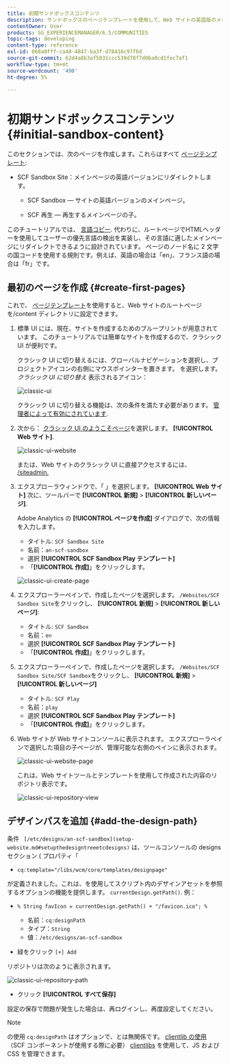 ```yaml
---
title: 初期サンドボックスコンテンツ
description: サンドボックスのページテンプレートを使用して、Web サイトの英語版のメインページと、メインページの子ページを作成する方法を説明します。
contentOwner: User
products: SG_EXPERIENCEMANAGER/6.5/COMMUNITIES
topic-tags: developing
content-type: reference
exl-id: 068a0fff-ca48-4847-ba3f-d78416c97f6d
source-git-commit: 62d4a8b3af5031ccc539d78f7d06a8cd1fec7af1
workflow-type: tm+mt
source-wordcount: '490'
ht-degree: 5%

---
```


# 初期サンドボックスコンテンツ {#initial-sandbox-content}

このセクションでは、次のページを作成します。これらはすべて [ページテンプレート](initial-app.md#createthepagetemplate):

* SCF Sandbox Site：メインページの英語バージョンにリダイレクトします。

   * SCF Sandbox — サイトの英語バージョンのメインページ。

   * SCF 再生 — 再生するメインページの子。

このチュートリアルでは、 [言語コピー](../../help/sites-administering/tc-prep.md). 代わりに、ルートページでHTMLヘッダーを使用してユーザーの優先言語の検出を実装し、その言語に適したメインページにリダイレクトできるように設計されています。 ページのノード名に 2 文字の国コードを使用する規則です。例えば、英語の場合は「en」、フランス語の場合は「fr」です。

## 最初のページを作成 {#create-first-pages}

これで、 [ページテンプレート](initial-app.md#createthepagetemplate)を使用すると、Web サイトのルートページを/content ディレクトリに設定できます。

1. 標準 UI には、現在、サイトを作成するためのブループリントが用意されています。 このチュートリアルでは簡単なサイトを作成するので、クラシック UI が便利です。

   クラシック UI に切り替えるには、グローバルナビゲーションを選択し、プロジェクトアイコンの右側にマウスポインターを置きます。 を選択します。 *クラシック UI に切り替え* 表示されるアイコン：

   ![classic-ui](assets/classic-ui.png)

   クラシック UI に切り替える機能は、次の条件を満たす必要があります。 [管理者によって有効にされています](../../help/sites-administering/enable-classic-ui.md).

1. 次から： [クラシック UI のようこそページ](http://localhost:4502/welcome.html)を選択します。 **[!UICONTROL Web サイト]**.

   ![classic-ui-website](assets/classic-ui-website.png)

   または、Web サイトのクラシック UI に直接アクセスするには、 [/siteadmin.](http://localhost:4502/siteadmin)

1. エクスプローラウィンドウで、「 」を選択します。 **[!UICONTROL Web サイト]** 次に、ツールバーで **[!UICONTROL 新規]** > **[!UICONTROL 新しいページ]**.

   Adobe Analytics の **[!UICONTROL ページを作成]** ダイアログで、次の情報を入力します。

   * タイトル: `SCF Sandbox Site`
   * 名前：`an-scf-sandbox`
   * 選択 **[!UICONTROL SCF Sandbox Play テンプレート]**
   * 「**[!UICONTROL 作成]**」をクリックします。

   ![classic-ui-create-page](assets/classic-ui-create-page.png)

1. エクスプローラーペインで、作成したページを選択します。 `/Websites/SCF Sandbox Site`をクリックし、 **[!UICONTROL 新規]** > **[!UICONTROL 新しいページ]**:

   * タイトル: `SCF Sandbox`
   * 名前：`en`
   * 選択 **[!UICONTROL SCF Sandbox Play テンプレート]**
   * 「**[!UICONTROL 作成]**」をクリックします。

1. エクスプローラーペインで、作成したページを選択します。 `/Websites/SCF Sandbox Site/SCF Sandbox`をクリックし、 **[!UICONTROL 新規]** > **[!UICONTROL 新しいページ]**

   * タイトル: `SCF Play`
   * 名前：`play`
   * 選択 **[!UICONTROL SCF Sandbox Play テンプレート]**
   * 「**[!UICONTROL 作成]**」をクリックします。

1. Web サイトが Web サイトコンソールに表示されます。 エクスプローラペインで選択した項目の子ページが、管理可能な右側のペインに表示されます。

   ![classic-ui-website-page](assets/classic-ui-website-page.png)

   これは、Web サイトツールとテンプレートを使用して作成された内容のリポジトリ表示です。

   ![classic-ui-repository-view](assets/classic-ui-repository-view.png)

## デザインパスを追加 {#add-the-design-path}

条件 ` [/etc/designs/an-scf-sandbox](setup-website.md#setupthedesigntreeetcdesigns)` は、ツールコンソールの designs セクション ( プロパティ「

* `cq:template="/libs/wcm/core/templates/designpage"`

が定義されました。これは、を使用してスクリプト内のデザインアセットを参照するオプションの機能を提供します。 `currentDesign.getPath()`. 例：

* `% String favIcon = currentDesign.getPath() + "/favicon.ico"; %`


   * 名前：`cq:designPath`
   * タイプ：`String`
   * 値：`/etc/designs/an-scf-sandbox`

* 緑をクリック `[+] Add`

リポジトリは次のように表示されます。

![classic-ui-repository-path](assets/classic-ui-repository-path.png)

* クリック **[!UICONTROL すべて保存]**

設定の保存で問題が発生した場合は、再ログインし、再度設定してください。

>[!NOTE]
>
>の使用 `cq:designPath` はオプションで、とは無関係です。 [clientlib の使用](develop-app.md#includeclientlibsintemplate)（SCF コンポーネントが使用する際に必要） [clientlibs](client-customize.md#clientlibs-for-scf) を使用して、JS および CSS を管理できます。
